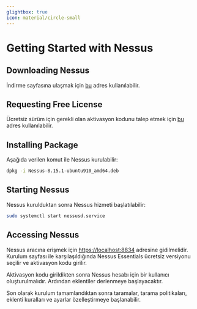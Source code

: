 ```yaml
---
glightbox: true
icon: material/circle-small
---
```


# Getting Started with Nessus

## Downloading Nessus

İndirme sayfasına ulaşmak için [bu](https://www.tenable.com/downloads/nessus?loginAttempted=true) adres kullanılabilir.

## Requesting Free License

Ücretsiz sürüm için gerekli olan aktivasyon kodunu talep etmek için [bu](https://www.tenable.com/products/nessus/activation-code) adres kullanılabilir.

## Installing Package

Aşağıda verilen komut ile Nessus kurulabilir:

```bash
dpkg -i Nessus-8.15.1-ubuntu910_amd64.deb
```

## Starting Nessus

Nessus kurulduktan sonra Nessus hizmeti başlatılabilir:

```bash
sudo systemctl start nessusd.service
```

## Accessing Nessus

Nessus aracına erişmek için [https://localhost:8834](https://localhost:8834) adresine gidilmelidir. Kurulum sayfası ile karşılaşıldığında Nessus Essentials ücretsiz versiyonu seçilir ve aktivasyon kodu girilir.

Aktivasyon kodu girildikten sonra Nessus hesabı için bir kullanıcı oluşturulmalıdır. Ardından eklentiler derlenmeye başlayacaktır.

Son olarak kurulum tamamlandıktan sonra taramalar, tarama politikaları, eklenti kuralları ve ayarlar özelleştirmeye başlanabilir.
